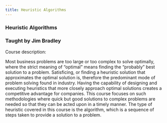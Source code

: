 ```yaml
---
title: Heuristic Algorithms
---
```


### Heuristic Algorithms
### Taught by Jim Bradley

Course description:

Most business problems are too large or too complex to solve optimally,
where the strict meaning of “optimal” means finding the “probably” best
solution to a problem. Satisficing, or finding a heuristic solution that
approximates the optimal solution is, therefore the predominant mode of
problem solving found in industry. Having the capability of designing and
executing heuristics that more closely approach optimal solutions creates
a competitive advantage for companies. This course focuses on such
methodologies where quick but good solutions to complex problems are needed
so that they can be acted upon in a timely manner. The type of heuristic
covered in this course is the algorithm, which is a sequence of steps taken
to provide a solution to a problem.